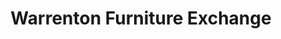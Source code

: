 ---
title: "Warrenton Furniture Exchange"
url: /warrenton/warrenton-furniture-exchange/
shop: furniture
---